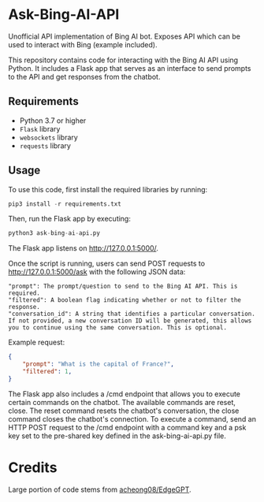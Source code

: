 # Ask-Bing-AI-API
Unofficial API implementation of Bing AI bot. Exposes API which can be used to interact with Bing (example included).

This repository contains code for interacting with the Bing AI API using Python. It includes a Flask app that serves as an interface to send prompts to the API and get responses from the chatbot. 

## Requirements
- Python 3.7 or higher
- `Flask` library
- `websockets` library
- `requests` library

## Usage

To use this code, first install the required libraries by running:

```python
pip3 install -r requirements.txt
```

Then, run the Flask app by executing:

```python
python3 ask-bing-ai-api.py
```

The Flask app listens on http://127.0.0.1:5000/.

Once the script is running, users can send POST requests to http://127.0.0.1:5000/ask with the following JSON data:

    "prompt": The prompt/question to send to the Bing AI API. This is required.
    "filtered": A boolean flag indicating whether or not to filter the response.
    "conversation_id": A string that identifies a particular conversation. If not provided, a new conversation ID will be generated, this allows you to continue using the same conversation. This is optional.

Example request:

```json
{
    "prompt": "What is the capital of France?",
    "filtered": 1,
}
```

The Flask app also includes a /cmd endpoint that allows you to execute certain commands on the chatbot. The available commands are reset, close. The reset command resets the chatbot's conversation, the close command closes the chatbot's connection. To execute a command, send an HTTP POST request to the /cmd endpoint with a command key and a psk key set to the pre-shared key defined in the ask-bing-ai-api.py file.

# Credits

Large portion of code stems from [acheong08/EdgeGPT](https://github.com/acheong08/EdgeGPT).
